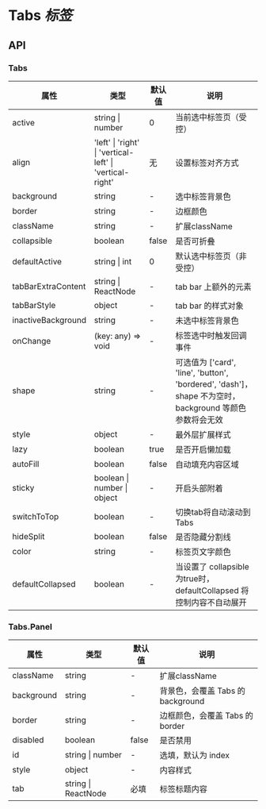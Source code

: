 # Tabs *标签*

<example />

## API

### Tabs

| 属性 | 类型 | 默认值 | 说明 |
| --- | --- | --- | --- |
| active | string \| number | 0 | 当前选中标签页（受控） |
| align | 'left' \| 'right' \| 'vertical-left' \| 'vertical-right' | 无 | 设置标签对齐方式 |
| background | string | - | 选中标签背景色 |
| border | string | - | 边框颜色 |
| className | string | - | 扩展className |
| collapsible | boolean | false | 是否可折叠 |
| defaultActive | string \| int | 0 | 默认选中标签页（非受控） |
| tabBarExtraContent | string \| ReactNode | - | tab bar 上额外的元素 |
| tabBarStyle | object | - | tab bar 的样式对象 |
| inactiveBackground | string | - | 未选中标签背景色 |
| onChange | (key: any) => void  | - | 标签选中时触发回调事件 |
| shape | string | - | 可选值为 \['card', 'line', 'button', 'bordered', 'dash'\]，shape 不为空时，background 等颜色参数将会无效 |
| style | object | - | 最外层扩展样式 |
| lazy | boolean | true | 是否开启懒加载 |
| autoFill | boolean | false | 自动填充内容区域 |
| sticky | boolean \| number \| object | - | 开启头部附着 |
| switchToTop | boolean | - | 切换tab将自动滚动到Tabs |
| hideSplit | boolean | false | 是否隐藏分割线 |
| color | string | - | 标签页文字颜色 |
| defaultCollapsed | boolean | - | 当设置了 collapsible 为true时，defaultCollapsed 将控制内容不自动展开 |

### Tabs.Panel

| 属性 | 类型 | 默认值 | 说明 |
| --- | --- | --- | --- |
| className | string | - | 扩展className |
| background | string | - | 背景色，会覆盖 Tabs 的background |
| border | string | - | 边框颜色，会覆盖 Tabs 的border |
| disabled | boolean | false | 是否禁用 |
| id | string \| number | - | 选填，默认为 index |
| style | object | - | 内容样式 |
| tab | string \| ReactNode | 必填 | 标签标题内容 |
